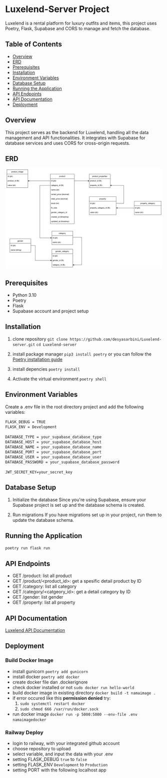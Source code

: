 # Luxelend-Server Project

Luxelend is a rental platform for luxury outfits and items, this project uses Poetry, Flask, Supabase and CORS to manage and fetch the database.

## Table of Contents

- [Overview](#overview)
- [ERD](#erd)
- [Prerequisites](#prerequisites)
- [Installation](#installation)
- [Environment Variables](#environment-variables)
- [Database Setup](#database-setup)
- [Running the Application](#running-the-application)
- [API Endpoints](#api-endpoints)
- [API Documentation](#api-documentation)
- [Deployment](#deployment)

## Overview

This project serves as the backend for Luxelend, handling all the data management and API functionalities. It integrates with Supabase for database services and uses CORS for cross-origin requests.

## ERD

![Entity-Relationship-Diagram](./app/assets/erd.png)

## Prerequisites

- Python 3.10
- Poetry
- Flask
- Supabase account and project setup

## Installation

1.  clone repository
    `git clone https://github.com/desyasarbini/Luxelend-server.git`
    `cd Luxelend-server`

2.  install package manager
    `pip3 install poetry` or you can follow the [Poetry installation guide](https://python-poetry.org/docs/)

3.  install depencies
    `poetry install`

4.  Activate the virtual environment
    `poetry shell`

## Environment Variables

Create a .env file in the root directory project and add the following variables:

```
FLASK_DEBUG = TRUE
FLASK_ENV = Development

DATABASE_TYPE = your_supabase_database_type
DATABASE_HOST = your_supabase_database_host
DATABASE_NAME = your_supabase_database_name
DATABASE_PORT = your_supabase_database_port
DATABASE_USER = your_supabase_database_user
DATABASE_PASSWORD = your_supabase_database_password

JWT_SECRET_KEY=your_secret_key
```

## Database Setup

1.  Initialize the database
    Since you're using Supabase, ensure your Supabase project is set up and the database schema is created.

2.  Run migrations
    If you have migrations set up in your project, run them to update the database schema.

## Running the Application

`poetry run flask run`

## API Endpoints

- GET /product: list all product
- GET /product/<product_id>: get a spesific detail product by ID
- GET /category: list all category
- GET /category/<catgeory_id>: get a detail category by ID
- GET /gender: list gender
- GET /property: list all property

## API Documentation

[Luxelend API Documentation](https://documenter.getpostman.com/view/32144902/2sA3e1AV8d)

## Deployment

### Build Docker Image

- install gunicorn `poetry add gunicorn`
- install docker `poetry add docker`
- create docker file dan .dockerignore
- check docker installed or not `sudo docker run hello-world`
- build docker image in existing directory `docker build -t namaimage . `
- if error occured like this **permission denied** try:
  1. `sudo systemctl restart docker`
  2. `sudo chmod 666 /var/run/docker.sock`
- run docker image `docker run -p 5000:5000 --env-file .env namaimagedocker`

### Railway Deploy

- login to railway, with your integrated github account
- choose repository to upload
- select variable, and input the data with your .env
- setting FLASK_DEBUG `true` to `false`
- setting FLASK_ENV `Development` to `Production`
- setting PORT with the following localhost app

